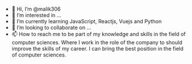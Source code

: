 - 👋 Hi, I’m @malik306
- 👀 I’m interested in ...
- 🌱 I’m currently learning JavaScript, Reactjs, Vuejs and Python
- 💞️ I’m looking to collaborate on ...
- 📫 How to reach me to be part of my knowledge and skills in the field of computer sciences. Where I work in the role of the company to should improve the skills of my career. I can bring the best position in the field of computer sciences.

<!---
malik306/malik306 is a ✨ special ✨ repository because its `README.md` (this file) appears on your GitHub profile.
You can click the Preview link to take a look at your changes.
--->

